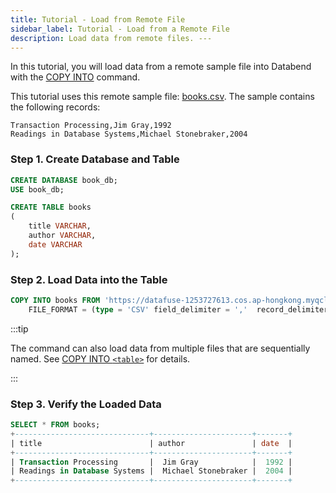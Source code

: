 ```yaml
---
title: Tutorial - Load from Remote File
sidebar_label: Tutorial - Load from a Remote File
description: Load data from remote files. ---
---
```


In this tutorial, you will load data from a remote sample file into Databend with the [COPY INTO](../14-sql-commands/10-dml/dml-copy-into-table.md) command.

This tutorial uses this remote sample file: [books.csv](https://datafuse-1253727613.cos.ap-hongkong.myqcloud.com/data/books.csv). The sample contains the following records:

```
Transaction Processing,Jim Gray,1992
Readings in Database Systems,Michael Stonebraker,2004
```

### Step 1. Create Database and Table

```sql
CREATE DATABASE book_db;
USE book_db;

CREATE TABLE books
(
    title VARCHAR,
    author VARCHAR,
    date VARCHAR
);
```

### Step 2. Load Data into the Table

```sql
COPY INTO books FROM 'https://datafuse-1253727613.cos.ap-hongkong.myqcloud.com/data/books.csv'
    FILE_FORMAT = (type = 'CSV' field_delimiter = ','  record_delimiter = '\n' skip_header = 0);
```

:::tip

The command can also load data from multiple files that are sequentially named. See [COPY INTO `<table>`](../14-sql-commands/10-dml/dml-copy-into-table.md) for details.

:::

### Step 3. Verify the Loaded Data

```sql
SELECT * FROM books;
+------------------------------+----------------------+-------+
| title                        | author               | date  |
+------------------------------+----------------------+-------+
| Transaction Processing       |  Jim Gray            |  1992 |
| Readings in Database Systems |  Michael Stonebraker |  2004 |
+------------------------------+----------------------+-------+
```
